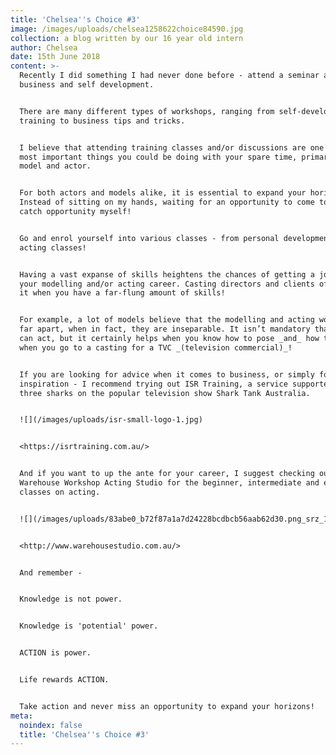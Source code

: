 ```yaml
---
title: 'Chelsea''s Choice #3'
image: /images/uploads/chelsea1258622choice84590.jpg
collection: a blog written by our 16 year old intern
author: Chelsea
date: 15th June 2018
content: >-
  Recently I did something I had never done before - attend a seminar about
  business and self development.


  There are many different types of workshops, ranging from self-development
  training to business tips and tricks.


  I believe that attending training classes and/or discussions are one of the
  most important things you could be doing with your spare time, primarily as a
  model and actor.


  For both actors and models alike, it is essential to expand your horizon.
  Instead of sitting on my hands, waiting for an opportunity to come to me, I go
  catch opportunity myself!


  Go and enrol yourself into various classes - from personal development to
  acting classes!


  Having a vast expanse of skills heightens the chances of getting a job in both
  your modelling and/or acting career. Casting directors and clients often love
  it when you have a far-flung amount of skills!


  For example, a lot of models believe that the modelling and acting world are
  far apart, when in fact, they are inseparable. It isn’t mandatory that a model
  can act, but it certainly helps when you know how to pose _and_ how to act
  when you go to a casting for a TVC _(television commercial)_!


  If you are looking for advice when it comes to business, or simply for
  inspiration - I recommend trying out ISR Training, a service supported by
  three sharks on the popular television show Shark Tank Australia.


  ![](/images/uploads/isr-small-logo-1.jpg)


  <https://isrtraining.com.au/>


  And if you want to up the ante for your career, I suggest checking out The
  Warehouse Workshop Acting Studio for the beginner, intermediate and expert
  classes on acting.


  ![](/images/uploads/83abe0_b72f87a1a7d24228bcdbcb56aab62d30.png_srz_140_110_85_22_0.50_1.20_0.png)


  <http://www.warehousestudio.com.au/>


  And remember -


  Knowledge is not power.


  Knowledge is 'potential' power.


  ACTION is power.


  Life rewards ACTION.


  Take action and never miss an opportunity to expand your horizons!
meta:
  noindex: false
  title: 'Chelsea''s Choice #3'
---
```


